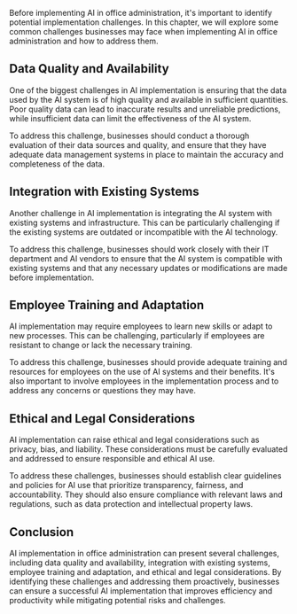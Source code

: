 

Before implementing AI in office administration, it's important to identify potential implementation challenges. In this chapter, we will explore some common challenges businesses may face when implementing AI in office administration and how to address them.

Data Quality and Availability
-----------------------------

One of the biggest challenges in AI implementation is ensuring that the data used by the AI system is of high quality and available in sufficient quantities. Poor quality data can lead to inaccurate results and unreliable predictions, while insufficient data can limit the effectiveness of the AI system.

To address this challenge, businesses should conduct a thorough evaluation of their data sources and quality, and ensure that they have adequate data management systems in place to maintain the accuracy and completeness of the data.

Integration with Existing Systems
---------------------------------

Another challenge in AI implementation is integrating the AI system with existing systems and infrastructure. This can be particularly challenging if the existing systems are outdated or incompatible with the AI technology.

To address this challenge, businesses should work closely with their IT department and AI vendors to ensure that the AI system is compatible with existing systems and that any necessary updates or modifications are made before implementation.

Employee Training and Adaptation
--------------------------------

AI implementation may require employees to learn new skills or adapt to new processes. This can be challenging, particularly if employees are resistant to change or lack the necessary training.

To address this challenge, businesses should provide adequate training and resources for employees on the use of AI systems and their benefits. It's also important to involve employees in the implementation process and to address any concerns or questions they may have.

Ethical and Legal Considerations
--------------------------------

AI implementation can raise ethical and legal considerations such as privacy, bias, and liability. These considerations must be carefully evaluated and addressed to ensure responsible and ethical AI use.

To address these challenges, businesses should establish clear guidelines and policies for AI use that prioritize transparency, fairness, and accountability. They should also ensure compliance with relevant laws and regulations, such as data protection and intellectual property laws.

Conclusion
----------

AI implementation in office administration can present several challenges, including data quality and availability, integration with existing systems, employee training and adaptation, and ethical and legal considerations. By identifying these challenges and addressing them proactively, businesses can ensure a successful AI implementation that improves efficiency and productivity while mitigating potential risks and challenges.
